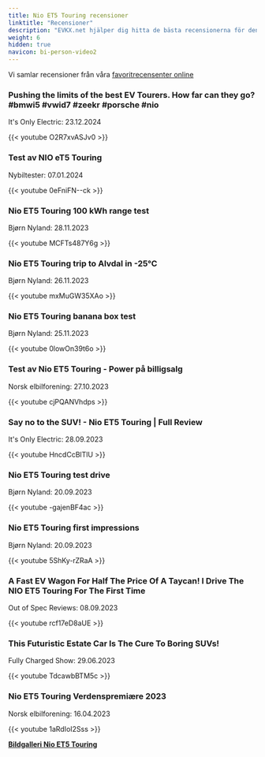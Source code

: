 ```yaml
---
title: Nio ET5 Touring recensioner
linktitle: "Recensioner"
description: "EVKX.net hjälper dig hitta de bästa recensionerna för denna modell."
weight: 6
hidden: true
navicon: bi-person-video2
---
```

Vi samlar recensioner från våra [favoritrecensenter online](../../../../../guides/evreviewers/)

<div class="container text-center shadow p-2 pe-4 mb-5 bg-body-tertiary rounded border">
<h3>Pushing the limits of the best EV Tourers. How far can they go? #bmwi5 #vwid7 #zeekr #porsche  #nio</h3>
<p>It's Only Electric: 23.12.2024</p>

{{< youtube O2R7xvASJv0 >}}

</div>
<div class="container text-center shadow p-2 pe-4 mb-5 bg-body-tertiary rounded border">
<h3>Test av NIO eT5 Touring</h3>
<p>Nybiltester: 07.01.2024</p>

{{< youtube 0eFniFN--ck >}}

</div>
<div class="container text-center shadow p-2 pe-4 mb-5 bg-body-tertiary rounded border">
<h3>Nio ET5 Touring 100 kWh range test</h3>
<p>Bjørn Nyland: 28.11.2023</p>

{{< youtube MCFTs487Y6g >}}

</div>
<div class="container text-center shadow p-2 pe-4 mb-5 bg-body-tertiary rounded border">
<h3>Nio ET5 Touring trip to Alvdal in -25°C</h3>
<p>Bjørn Nyland: 26.11.2023</p>

{{< youtube mxMuGW35XAo >}}

</div>
<div class="container text-center shadow p-2 pe-4 mb-5 bg-body-tertiary rounded border">
<h3>Nio ET5 Touring banana box test</h3>
<p>Bjørn Nyland: 25.11.2023</p>

{{< youtube 0lowOn39t6o >}}

</div>
<div class="container text-center shadow p-2 pe-4 mb-5 bg-body-tertiary rounded border">
<h3>Test av Nio ET5 Touring - Power på billigsalg</h3>
<p>Norsk elbilforening: 27.10.2023</p>

{{< youtube cjPQANVhdps >}}

</div>
<div class="container text-center shadow p-2 pe-4 mb-5 bg-body-tertiary rounded border">
<h3>Say no to the SUV! - Nio ET5 Touring | Full Review</h3>
<p>It's Only Electric: 28.09.2023</p>

{{< youtube HncdCcBlTlU >}}

</div>
<div class="container text-center shadow p-2 pe-4 mb-5 bg-body-tertiary rounded border">
<h3>Nio ET5 Touring test drive</h3>
<p>Bjørn Nyland: 20.09.2023</p>

{{< youtube -gajenBF4ac >}}

</div>
<div class="container text-center shadow p-2 pe-4 mb-5 bg-body-tertiary rounded border">
<h3>Nio ET5 Touring first impressions</h3>
<p>Bjørn Nyland: 20.09.2023</p>

{{< youtube 5ShKy-rZRaA >}}

</div>
<div class="container text-center shadow p-2 pe-4 mb-5 bg-body-tertiary rounded border">
<h3>A Fast EV Wagon For Half The Price Of A Taycan! I Drive The NIO ET5 Touring For The First Time</h3>
<p>Out of Spec Reviews: 08.09.2023</p>

{{< youtube rcf17eD8aUE >}}

</div>
<div class="container text-center shadow p-2 pe-4 mb-5 bg-body-tertiary rounded border">
<h3>This Futuristic Estate Car Is The Cure To Boring SUVs!</h3>
<p>Fully Charged Show: 29.06.2023</p>

{{< youtube TdcawbBTM5c >}}

</div>
<div class="container text-center shadow p-2 pe-4 mb-5 bg-body-tertiary rounded border">
<h3>Nio ET5 Touring Verdenspremiære 2023</h3>
<p>Norsk elbilforening: 16.04.2023</p>

{{< youtube 1aRdIoI2Sss >}}

</div>
<div class="mt-3 mb-3">
<a href="../gallery/" class="text-decoration-none text-black">
<strong><i class="bi-arrow-left"></i>Bildgalleri  </strong>
</a>
<a href="../" class="text-decoration-none text-black float-end">
<strong>Nio ET5 Touring <i class="bi-arrow-right"></i></strong>
</a>
</div>
